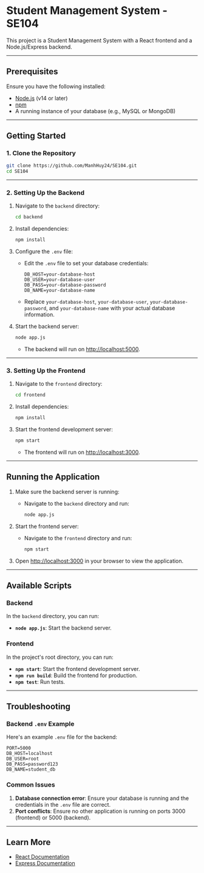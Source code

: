 # Student Management System - SE104

This project is a Student Management System with a React frontend and a Node.js/Express backend.

---

## Prerequisites

Ensure you have the following installed:

- [Node.js](https://nodejs.org/) (v14 or later)
- [npm](https://www.npmjs.com/)
- A running instance of your database (e.g., MySQL or MongoDB)

---

## Getting Started

### 1. Clone the Repository

```bash
git clone https://github.com/ManhHuy24/SE104.git
cd SE104
```

---

### 2. Setting Up the Backend

1. Navigate to the `backend` directory:

   ```bash
   cd backend
   ```

2. Install dependencies:

   ```bash
   npm install
   ```

3. Configure the `.env` file:
   - Edit the `.env` file to set your database credentials:

     ```env
     DB_HOST=your-database-host
     DB_USER=your-database-user
     DB_PASS=your-database-password
     DB_NAME=your-database-name
     ```

   - Replace `your-database-host`, `your-database-user`, `your-database-password`, and `your-database-name` with your actual database information.

4. Start the backend server:

   ```bash
   node app.js
   ```

   - The backend will run on [http://localhost:5000](http://localhost:5000).

---

### 3. Setting Up the Frontend

1. Navigate to the `frontend` directory:

   ```bash
   cd frontend
   ```

2. Install dependencies:

   ```bash
   npm install
   ```

3. Start the frontend development server:

   ```bash
   npm start
   ```

   - The frontend will run on [http://localhost:3000](http://localhost:3000).

---

## Running the Application

1. Make sure the backend server is running:
   - Navigate to the `backend` directory and run:

     ```bash
     node app.js
     ```

2. Start the frontend server:
   - Navigate to the `frontend` directory and run:

     ```bash
     npm start
     ```

3. Open [http://localhost:3000](http://localhost:3000) in your browser to view the application.

---

## Available Scripts

### Backend

In the `backend` directory, you can run:

- **`node app.js`**: Start the backend server.

### Frontend

In the project's root directory, you can run:

- **`npm start`**: Start the frontend development server.
- **`npm run build`**: Build the frontend for production.
- **`npm test`**: Run tests.

---

## Troubleshooting

### Backend `.env` Example

Here's an example `.env` file for the backend:

```env
PORT=5000
DB_HOST=localhost
DB_USER=root
DB_PASS=password123
DB_NAME=student_db
```

### Common Issues

1. **Database connection error**: Ensure your database is running and the credentials in the `.env` file are correct.
2. **Port conflicts**: Ensure no other application is running on ports 3000 (frontend) or 5000 (backend).

---

## Learn More

- [React Documentation](https://reactjs.org/)
- [Express Documentation](https://expressjs.com/)
